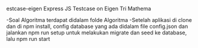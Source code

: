 estcase-eigen
Express JS Testcase on Eigen Tri Mathema

-Soal Algoritma terdapat didalam folde Algoritma
-Setelah aplikasi di clone dan di npm install, config database yang ada didalam file config.json dan jalankan npm run setup untuk melakukan migrate dan seed ke database, lalu npm run start
